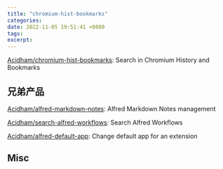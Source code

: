 ```yaml
---
title: "chromium-hist-bookmarks"
categories: 
date: 2022-11-05 19:51:41 +0800
tags: 
excerpt: 
---
```




[Acidham/chromium-hist-bookmarks](https://github.com/Acidham/chromium-hist-bookmarks): Search in Chromium History and Bookmarks


## 兄弟产品

[Acidham/alfred-markdown-notes](https://github.com/Acidham/alfred-markdown-notes): Alfred Markdown Notes management

[Acidham/search-alfred-workflows](https://github.com/Acidham/search-alfred-workflows): Search Alfred Workflows

[Acidham/alfred-default-app](https://github.com/Acidham/alfred-default-app): Change default app for an extension


## Misc




